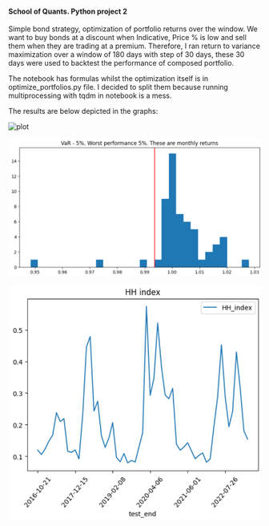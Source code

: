 <h4>School of Quants. Python project 2</h4>

<p>Simple bond strategy, optimization of portfolio returns over the window. We want to buy bonds at a discount when Indicative, Price % is low and sell them when they are trading at a premium. Therefore, I ran return to variance maximization over a window of 180 days with step of 30 days, these 30 days were used to backtest the performance of composed portfolio.</p>

<p>The notebook has formulas whilst the optimization itself is in optimize_portfolios.py file. I decided to split them because running multiprocessing with tqdm in notebook is a mess.</p>

<p>The results are below depicted in the graphs:</p>

![plot](./pics/running_returns.png)

![plot](./pics/var_5.png)

![plot](./pics/hh_index.png)

